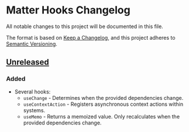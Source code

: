 # Matter Hooks Changelog

All notable changes to this project will be documented in this file.

The format is based on [Keep a Changelog][kac], and this project adheres to
[Semantic Versioning][semver].

[kac]: https://keepachangelog.com/en/1.1.0/
[semver]: https://semver.org/spec/v2.0.0.html

## [Unreleased]

### Added

- Several hooks:
  - `useChange` - Determines when the provided dependencies change.
  - `useContextAction` - Registers asynchronous context actions within systems.
  - `useMemo` - Returns a memoized value. Only recalculates when the provided
    dependencies change.

[unreleased]: https://github.com/LastTalon/matter-hooks/compare/v0.1.0...HEAD
[0.1.0]: https://github.com/LastTalon/matter-hooks/releases/tag/v0.1.0
